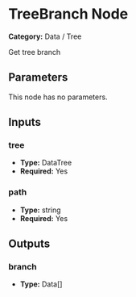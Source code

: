 
# TreeBranch Node

**Category:** Data / Tree

Get tree branch

## Parameters

This node has no parameters.

## Inputs


### tree
- **Type:** DataTree
- **Required:** Yes



### path
- **Type:** string
- **Required:** Yes



## Outputs


### branch
- **Type:** Data[]




